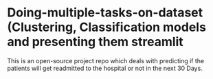 # Doing-multiple-tasks-on-dataset (Clustering, Classification models and presenting them streamlit
This is an open-source project repo which deals with predicting if the patients will get readmitted to the hospital or not in the next 30 Days.

